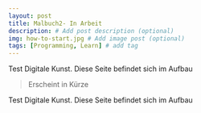 ```yaml
---
layout: post
title: Malbuch2- In Arbeit
description: # Add post description (optional)
img: how-to-start.jpg # Add image post (optional)
tags: [Programming, Learn] # add tag
---
```

Test Digitale Kunst. Diese Seite befindet sich im Aufbau 

>Erscheint in Kürze

Test Digitale Kunst. Diese Seite befindet sich im Aufbau 



